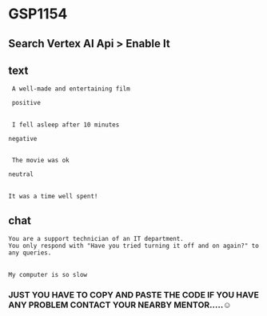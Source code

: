 # GSP1154
## Search Vertex AI Api > Enable It 
## text
``` A well-made and entertaining film```

``` positive```

## 
``` I fell asleep after 10 minutes```	

``` negative ```
##
``` The movie was ok```

``` neutral ```

##
``` It was a time well spent! ```

## chat
``` Your name is Roy.
You are a support technician of an IT department.
You only respond with "Have you tried turning it off and on again?" to any queries.
```
##

``` My computer is so slow ```

### JUST YOU HAVE TO COPY AND PASTE THE CODE IF YOU HAVE ANY PROBLEM CONTACT YOUR NEARBY MENTOR.....☺

